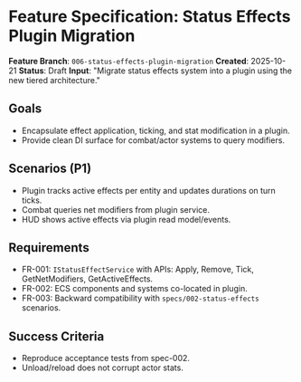 # Feature Specification: Status Effects Plugin Migration

**Feature Branch**: `006-status-effects-plugin-migration`
**Created**: 2025-10-21
**Status**: Draft
**Input**: "Migrate status effects system into a plugin using the new tiered architecture."

## Goals

- Encapsulate effect application, ticking, and stat modification in a plugin.
- Provide clean DI surface for combat/actor systems to query modifiers.

## Scenarios (P1)

- Plugin tracks active effects per entity and updates durations on turn ticks.
- Combat queries net modifiers from plugin service.
- HUD shows active effects via plugin read model/events.

## Requirements

- FR-001: `IStatusEffectService` with APIs: Apply, Remove, Tick, GetNetModifiers, GetActiveEffects.
- FR-002: ECS components and systems co-located in plugin.
- FR-003: Backward compatibility with `specs/002-status-effects` scenarios.

## Success Criteria

- Reproduce acceptance tests from spec-002.
- Unload/reload does not corrupt actor stats.
